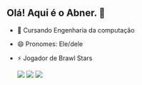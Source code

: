 ## Olá! Aqui é o Abner. 👋


- 🌱 Cursando Engenharia da computação
- 😄 Pronomes: Ele/dele
- ⚡ Jogador de Brawl Stars

  <div>
     <a href="https://instagram.com/abnerlime" target="_blank"><img src="https://img.shields.io/badge/-Instagram-%23E4405F?style=for-the-badge&logo=instagram&logoColor=white" target="_blank"></a>
    <a href="https://www.linkedin.com/in/abner-menezes-ceeng" target="_blank"><img src="https://img.shields.io/badge/-LinkedIn-%230077B5?style=for-the-badge&logo=linkedin&logoColor=white" target="_blank"></a> 
    <a href = "mailto:abnerlimamenezes02@gmail.com"><img src="https://img.shields.io/badge/-Gmail-%23333?style=for-the-badge&logo=gmail&logoColor=white" target="_blank"></a>
  </div>

